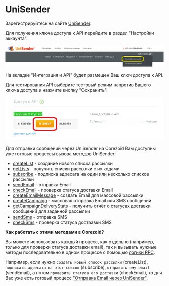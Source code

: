 # UniSender

Зарегистрируйтесь на сайте [UniSender](http://www.unisender.com/).

Для получения ключа доступа к API перейдите в раздел "Настройки аккаунта".

![unisender_account](../img/unisender_account.png)

На вкладке "Интеграция и API" будет размещен Ваш ключ доступа к API.

Для тестирования API выберите тестовый режим напротив Вашего ключа доступа и нажмите кнопку "Сохранить".

![unisender_key](../img/unisender_key.png)

Для отправки сообщений через UniSender на Corezoid Вам доступны уже готовые процессы вызова методов UniSender:

- [createList](https://www.corezoid.com/admin/edit_conv/26415) - создание нового списка рассылки
- [getLists](https://www.corezoid.com/admin/edit_conv/26412) - получить списки рассылки с их кодами
- [subscribe](https://www.corezoid.com/admin/edit_conv/26416) - подписка адресата на один или несколько списков рассылки
- [sendEmail](https://www.corezoid.com/admin/edit_conv/26417) - отправка Еmail
- [checkEmail](https://www.corezoid.com/admin/edit_conv/26418) - проверка статуса доставки Еmail
- [createEmailMessage](https://www.corezoid.com/admin/edit_conv/26411) - создать Еmail для массовой рассылки
- [createCampaign](https://www.corezoid.com/admin/edit_conv/26410) - массовая отправка Еmail или SMS сообщений
- [getCampaignDeliveryStats](https://www.corezoid.com/admin/edit_conv/26414) - получить отчёт о статусах доставки сообщений для заданной рассылки
- [sendSms](https://www.corezoid.com/admin/edit_conv/26435) - отправка SMS
- [checkSms](https://www.corezoid.com/admin/edit_conv/26434) - проверка статуса достаавки SMS

**Как работать с этими методами в Corezoid?**

Вы можете использовать каждый процесс, как отдельно (например, только для проверки статуса доставки email), так и вызывать нужные методы последовательно в одном процессе с помощью [логики RPC](../../interface/nodes/rpc/README.md).

Например, если нужно `создать новый список рассылки` (createList), `подписать адресата на этот список` (subscribe), `отправить ему email` (sendEmail), а потом `проверить статуса его доставки` (checkEmail), то для Вас уже есть готовый процесс ["Отправка Еmail через UniSender"](send_email_unisender.md).


